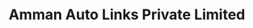 ---
title: "Amman Auto Links Private Limited"
url: /harur/amman-auto-links-private-limited/
shop: motorcycle
---